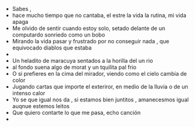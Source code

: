 - Sabes ,
- hace mucho tiempo que no cantaba, el estre la vida la rutina, mi vida apaga
- Me olvido de sentir cuando estoy solo, setado delante de un computardo sonriedo como un bobo
- Mirando la vida pasar y frustrado por no conseguir nada , que equivocado diablos que estaba
-
- Un heladito de maracuya sentados a la horilla del un rio
- al fondo suena algo de morat  y un tquilita pal frio
- O si prefieres en la cima del  mirador, viendo como  el cielo cambia de color
- Jugando cartas que importe el exteriror, en medio de la lluvia o de un intenso calor
- Yo se que igual nos da , si estamos bien juntitos , amanecesmos igual auqnue estemos leitos
- Que quiero contarte lo que me pasa, echo canción
-